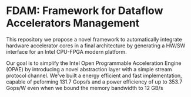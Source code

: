 # FDAM: Framework for Dataflow Accelerators Management  

  This repository we propose a novel framework to automatically integrate hardware accelerator cores in a final architecture by generating a HW/SW interface for an Intel CPU-FPGA modern platform.

  Our goal is to simplify the Intel Open Programmable Acceleration Engine (OPAE) by introducing a novel abstraction layer with a simple stream protocol channel. We've built a energy efficient and fast implementation, capable of peforming 131.7 Gops/s and a power efficiency of up to 353.7 Gops/W even when we bound the memory bandwidth to 12 GB/s
